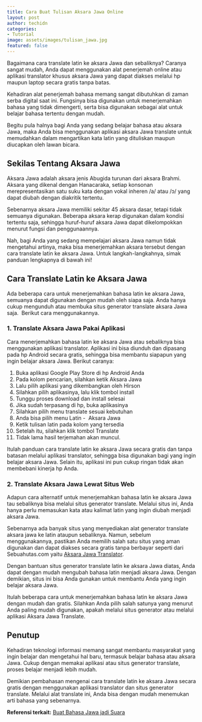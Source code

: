 ```yaml
---
title: Cara Buat Tulisan Aksara Jawa Online
layout: post
author: techidn
categories: 
- Tutorial
image: assets/images/tulisan_jawa.jpg
featured: false
---
```


Bagaimana cara translate latin ke aksara Jawa dan sebaliknya? Caranya sangat mudah, Anda dapat menggunakan alat penerjemah online atau aplikasi translator khusus aksara Jawa yang dapat diakses melalui hp maupun laptop secara gratis tanpa batas.

Kehadiran alat penerjemah bahasa memang sangat dibutuhkan di zaman serba digital saat ini. Fungsinya bisa digunakan untuk menerjemahkan bahasa yang tidak dimengerti, serta bisa digunakan sebagai alat untuk belajar bahasa tertentu dengan mudah.

Begitu pula halnya bagi Anda yang sedang belajar bahasa atau aksara Jawa, maka Anda bisa menggunakan aplikasi aksara Jawa translate untuk memudahkan dalam mengartikan kata latin yang dituliskan maupun diucapkan oleh lawan bicara.

## Sekilas Tentang Aksara Jawa

Aksara Jawa adalah aksara jenis Abugida turunan dari aksara Brahmi. Aksara yang dikenal dengan Hanacaraka, setiap konsonan merepresentasikan satu suku kata dengan vokal inheren /a/ atau /ɔ/ yang dapat diubah dengan diakritik tertentu.

Sebenarnya aksara Jawa memiliki sekitar 45 aksara dasar, tetapi tidak semuanya digunakan. Beberapa aksara kerap digunakan dalam kondisi tertentu saja, sehingga huruf-huruf aksara Jawa dapat dikelompokkan menurut fungsi dan penggunaannya.

Nah, bagi Anda yang sedang mempelajari aksara Jawa namun tidak mengetahui artinya, maka bisa menerjemahkan aksara tersebut dengan cara translate latin ke aksara Jawa. Untuk langkah-langkahnya, simak panduan lengkapnya di bawah ini!

## Cara Translate Latin ke Aksara Jawa

Ada beberapa cara untuk menerjemahkan bahasa latin ke aksara Jawa, semuanya dapat digunakan dengan mudah oleh siapa saja. Anda hanya cukup mengunduh atau membuka situs generator translate aksara Jawa saja.  Berikut cara menggunakannya.

### 1. Translate Aksara Jawa Pakai Aplikasi

Cara menerjemahkan bahasa latin ke aksara Jawa atau sebaliknya bisa menggunakan aplikasi translator. Aplikasi ini bisa diunduh dan dipasang pada hp Android secara gratis, sehingga bisa membantu siapapun yang ingin belajar aksara Jawa. Berikut caranya:

1. Buka aplikasi Google Play Store di hp Android Anda
2. Pada kolom pencarian, silahkan ketik Aksara Jawa 
3. Lalu pilih aplikasi yang dikembangkan oleh Hirson
4. Silahkan pilih aplikasinya, lalu klik tombol install
5. Tunggu proses download dan install selesai
6. Jika sudah terpasang di hp, buka aplikasinya
7. Silahkan pilih menu translate sesuai kebutuhan
8. Anda bisa pilih menu Latin -  Aksara Jawa
9. Ketik tulisan latin pada kolom yang tersedia
10. Setelah itu, silahkan klik tombol Translate 
11. Tidak lama hasil terjemahan akan muncul. 

Itulah panduan cara translate latin ke aksara Jawa secara gratis dan tanpa batasan melalui aplikasi translator, sehingga bisa digunakan bagi yang ingin belajar aksara Jawa. Selain itu, aplikasi ini pun cukup ringan tidak akan membebani kinerja hp Anda.

### 2. Translate Aksara Jawa Lewat Situs Web

Adapun cara alternatif untuk menerjemahkan bahasa latin ke aksara Jawa tau sebaliknya bisa melalui situs generator translate. Melalui situs ini, Anda hanya perlu memasukan kata atau kalimat latin yang ingin diubah menjadi aksara Jawa. 

Sebenarnya ada banyak situs yang menyediakan alat generator translate aksara jawa ke latin ataupun sebaliknya. Namun, sebelum menggunakannya, pastikan Anda memilih salah satu situs yang aman digunakan dan dapat diakses secara gratis tanpa berbayar seperti dari Sebuahutas.com yaitu [Aksara Jawa Translator](https://www.sebuahutas.com/aksara-jawa/).

Dengan bantuan situs generator translate latin ke aksara Jawa diatas, Anda dapat dengan mudah mengubah bahasa latin menjadi aksara Jawa. Dengan demikian, situs ini bisa Anda gunakan untuk membantu Anda yang ingin belajar aksara Jawa.

Itulah beberapa cara untuk menerjemahkan bahasa latin ke aksara Jawa dengan mudah dan gratis. Silahkan Anda pilih salah satunya yang menurut Anda paling mudah digunakan, apakah melalui situs generator atau melalui aplikasi Aksara Jawa Translate.

## Penutup

Kehadiran teknologi informasi memang sangat membantu masyarakat yang ingin belajar dan mengetahui hal baru, termasuk belajar bahasa atau aksara Jawa. Cukup dengan memakai aplikasi atau situs generator translate, proses belajar menjadi lebih mudah.

Demikian pembahasan mengenai cara translate latin ke aksara Jawa secara gratis dengan menggunakan aplikasi translator dan situs generator translate. Melalui alat translate ini, Anda bisa dengan mudah menemukan arti bahasa yang sebenarnya.

**Referensi terkait:** [Buat Bahasa Jawa jadi Suara](https://www.stpbali.ac.id/articles/cara-ubah-tulisan-bahasa-jawa-ke-suara-google/)
